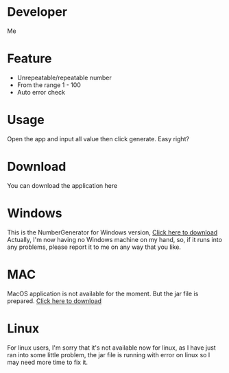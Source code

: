 
# Developer
Me

# Feature
<ul>
  <li>Unrepeatable/repeatable number</li>
  <li>From the range 1 - 100</li>
  <li>Auto error check</li>
</ul>

# Usage
Open the app and input all value then click generate. Easy right?

# Download
You can download the application here

# Windows
This is the NumberGenerator for Windows version,  <a href="https://drive.google.com/open?id=0B4RxDdhCBj5mNURXYm9IYkhGRlk">Click here to download</a> 
Actually, I'm now having no Windows machine on my hand, so, if it runs into any problems, please report it to me on any way that you like.

# MAC
MacOS application is not available for the moment. But the jar file is prepared. <a href="https://drive.google.com/open?id=0B4RxDdhCBj5mU3g3dXlJcUNsMGc">Click here to download</a> 

# Linux
For linux users, I'm sorry that it's not available now for linux, as I have just ran into some little problem, the jar file is running with error on linux so I may need more time to fix it.
